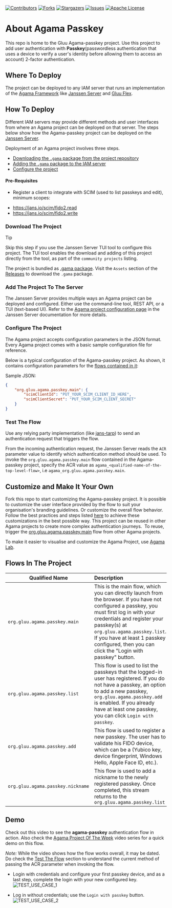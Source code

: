 <!-- These are statistics for this repository-->
[![Contributors][contributors-shield]][contributors-url]
[![Forks][forks-shield]][forks-url]
[![Stargazers][stars-shield]][stars-url]
[![Issues][issues-shield]][issues-url]
[![Apache License][license-shield]][license-url]

# About Agama Passkey

This repo is home to the Gluu Agama-passkey project. Use this project to add 
user authentication with **Passkey**(passwordless authentication that uses 
a device to verify a user's identity before allowing them to access an account)
2-factor authentication.

## Where To Deploy

The project can be deployed to any IAM server that runs an implementation of
the [Agama Framework](https://docs.jans.io/head/agama/introduction/) like
[Janssen Server](https://jans.io) and [Gluu Flex](https://gluu.org/flex/).


## How To Deploy

Different IAM servers may provide different methods and
user interfaces from where an Agama project can be deployed on that server.
The steps below show how the Agama-passkey project can be deployed on the
[Janssen Server](https://jans.io).

Deployment of an Agama project involves three steps.

- [Downloading the `.gama` package from the project repository](#download-the-project)
- [Adding the `.gama` package to the IAM server](#add-the-project-to-the-server)
- [Configure the project](#configure-the-project)


#### Pre-Requisites

* Register a client to integrate with SCIM (used to list passkeys and edit), minimum scopes:
- https://jans.io/scim/fido2.read
- https://jans.io/scim/fido2.write


### Download The Project

> [!TIP]
> Skip this step if you use the Janssen Server TUI tool to
> configure this project. The TUI tool enables the download and adding of this
> project directly from the tool, as part of the `community projects` listing.

The project is bundled as 
[.gama package](https://docs.jans.io/head/agama/gama-format/). 
Visit the `Assets` section of the 
[Releases](https://github.com/GluuFederation/agama-passkey/releases) to download 
the `.gama` package.


### Add The Project To The Server

The Janssen Server provides multiple ways an Agama project can be 
deployed and configured. Either use the command-line tool, REST API, or a 
TUI (text-based UI). Refer to the [Agama project configuration page](https://docs.jans.io/head/admin/config-guide/auth-server-config/agama-project-configuration/) in the Janssen Server documentation for more details.

### Configure The Project

The Agama project accepts configuration parameters in the JSON format. Every Agama 
project comes with a basic sample configuration file for reference. 

Below is a typical configuration of the Agama-passkey project. As shown, it contains 
configuration parameters for the [flows contained in it](#flows-in-the-project):

Sample JSON:

``` json
{
    "org.gluu.agama.passkey.main": {
        "scimClientId": "PUT_YOUR_SCIM_CLIENT_ID_HERE",
        "scimClientSecret": "PUT_YOUR_SCIM_CLIENT_SECRET"
    }
}
```



### Test The Flow

Use any relying party implementation (like [jans-tarp](https://github.com/JanssenProject/jans/tree/main/demos/jans-tarp)) 
to send an authentication request that triggers the flow.

From the incoming authentication request, the Janssen Server reads the `ACR` 
parameter value to identify which authentication method should be used.
To invoke the `org.gluu.agama.passkey.main` flow contained in the Agama-passkey 
project, specify the ACR value as `agama_<qualified-name-of-the-top-level-flow>`, 
i.e `agama_org.gluu.agama.passkey.main`.

## Customize and Make It Your Own

Fork this repo to start customizing the Agama-passkey project. It is possible to
customize the user interface provided by the flow to suit your organisation's
branding
guidelines. Or customize the overall flow behavior. Follow the best
practices and steps listed
[here](https://docs.jans.io/head/admin/developer/agama/agama-best-practices/#project-reuse-and-customizations)
to achieve these customizations in the best possible way.
This project can be reused in other Agama projects to create more complex
authentication journeys.  To reuse, trigger the
[org.gluu.agama.passkey.main](#flows-in-the-project) flow from other Agama projects.

To make it easier to visualise and customize the Agama Project, use
[Agama Lab](https://cloud.gluu.org/agama-lab/login).


## Flows In The Project

| Qualified Name | Description |
|-----------------------------------|:-------------------------------------------------------------------------------------------------------------------------------------------------------------------------------------------------------------------------------------------------------------------------------------------------------------------|
| `org.gluu.agama.passkey.main` | This is the main flow, which you can directly launch from the browser. If you have not configured a passkey, you must first log in with your credentials and register your passkey(s) at `org.gluu.agama.passkey.list`. If you have at least 1 passkey configured, then you can click the "Login with passkey" button. |
| `org.gluu.agama.passkey.list` | This flow is used to list the passkeys that the logged-in user has registered. If you do not have a passkey, an option to add a new passkey, `org.gluu.agama.passkey.add` is enabled. If you already have at least one passkey, you can click `Login with passkey`. |
| `org.gluu.agama.passkey.add` | This flow is used to register a new passkey. The user has to validate his FIDO device, which can be a (Yubico key, device fingerprint, Windows Hello, Apple Face ID, etc.). |
| `org.gluu.agama.passkey.nickname` | This flow is used to add a nickname to the newly registered passkey. Once completed, this stream returns to the `org.gluu.agama.passkey.list`



## Demo

Check out this video to see the **agama-passkey** authentication flow in action.
Also check the
[Agama Project Of The Week](https://gluu.org/agama-project-of-the-week/) video
series for a quick demo on this flow.

*Note:*
While the video shows how the flow works overall, it may be dated. Do check the
[Test The Flow](#test-the-flow) section to understand the current
method of passing the ACR parameter when invoking the flow.


* Login with credentials and configure your first passkey device, and as a last step, complete the login with your new configured key.
![TEST_USE_CASE_1](https://github.com/GluuFederation/agama-passkey/assets/86965029/0e5cc346-a576-499a-a9e3-6069d6932a4b)

* Log in without credentials; use the `Login with passkey` button.
![TEST_USE_CASE_2](https://github.com/GluuFederation/agama-passkey/assets/86965029/200328ec-888a-4767-8242-1c50a126a979)


<!-- This is the stats url reference for this repository -->

[contributors-shield]: https://img.shields.io/github/contributors/GluuFederation/agama-passkey.svg?style=for-the-badge

[contributors-url]: https://github.com/GluuFederation/agama-passkey/graphs/contributors

[forks-shield]: https://img.shields.io/github/forks/GluuFederation/agama-passkey.svg?style=for-the-badge

[forks-url]: https://github.com/GluuFederation/agama-passkey/network/members

[stars-shield]: https://img.shields.io/github/stars/GluuFederation/agama-passkey?style=for-the-badge

[stars-url]: https://github.com/GluuFederation/agama-passkey/stargazers

[issues-shield]: https://img.shields.io/github/issues/GluuFederation/agama-passkey.svg?style=for-the-badge

[issues-url]: https://github.com/GluuFederation/agama-passkey/issues

[license-shield]: https://img.shields.io/github/license/GluuFederation/agama-passkey.svg?style=for-the-badge

[license-url]: https://github.com/GluuFederation/agama-passkey/blob/main/LICENSE
